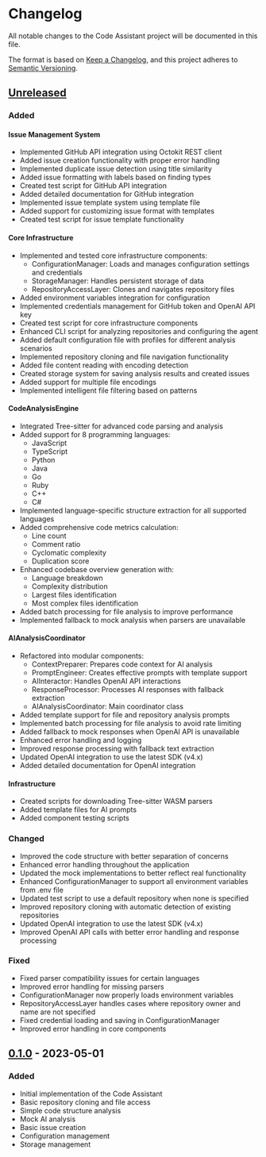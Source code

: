 # Changelog

All notable changes to the Code Assistant project will be documented in this file.

The format is based on [Keep a Changelog](https://keepachangelog.com/en/1.0.0/),
and this project adheres to [Semantic Versioning](https://semver.org/spec/v2.0.0.html).

## [Unreleased]

### Added

#### Issue Management System
- Implemented GitHub API integration using Octokit REST client
- Added issue creation functionality with proper error handling
- Implemented duplicate issue detection using title similarity
- Added issue formatting with labels based on finding types
- Created test script for GitHub API integration
- Added detailed documentation for GitHub integration
- Implemented issue template system using template file
- Added support for customizing issue format with templates
- Created test script for issue template functionality

#### Core Infrastructure
- Implemented and tested core infrastructure components:
  - ConfigurationManager: Loads and manages configuration settings and credentials
  - StorageManager: Handles persistent storage of data
  - RepositoryAccessLayer: Clones and navigates repository files
- Added environment variables integration for configuration
- Implemented credentials management for GitHub token and OpenAI API key
- Created test script for core infrastructure components
- Enhanced CLI script for analyzing repositories and configuring the agent
- Added default configuration file with profiles for different analysis scenarios
- Implemented repository cloning and file navigation functionality
- Added file content reading with encoding detection
- Created storage system for saving analysis results and created issues
- Added support for multiple file encodings
- Implemented intelligent file filtering based on patterns

#### CodeAnalysisEngine
- Integrated Tree-sitter for advanced code parsing and analysis
- Added support for 8 programming languages:
  - JavaScript
  - TypeScript
  - Python
  - Java
  - Go
  - Ruby
  - C++
  - C#
- Implemented language-specific structure extraction for all supported languages
- Added comprehensive code metrics calculation:
  - Line count
  - Comment ratio
  - Cyclomatic complexity
  - Duplication score
- Enhanced codebase overview generation with:
  - Language breakdown
  - Complexity distribution
  - Largest files identification
  - Most complex files identification
- Added batch processing for file analysis to improve performance
- Implemented fallback to mock analysis when parsers are unavailable

#### AIAnalysisCoordinator
- Refactored into modular components:
  - ContextPreparer: Prepares code context for AI analysis
  - PromptEngineer: Creates effective prompts with template support
  - AIInteractor: Handles OpenAI API interactions
  - ResponseProcessor: Processes AI responses with fallback extraction
  - AIAnalysisCoordinator: Main coordinator class
- Added template support for file and repository analysis prompts
- Implemented batch processing for file analysis to avoid rate limiting
- Added fallback to mock responses when OpenAI API is unavailable
- Enhanced error handling and logging
- Improved response processing with fallback text extraction
- Updated OpenAI integration to use the latest SDK (v4.x)
- Added detailed documentation for OpenAI integration

#### Infrastructure
- Created scripts for downloading Tree-sitter WASM parsers
- Added template files for AI prompts
- Added component testing scripts

### Changed
- Improved the code structure with better separation of concerns
- Enhanced error handling throughout the application
- Updated the mock implementations to better reflect real functionality
- Enhanced ConfigurationManager to support all environment variables from .env file
- Updated test script to use a default repository when none is specified
- Improved repository cloning with automatic detection of existing repositories
- Updated OpenAI integration to use the latest SDK (v4.x)
- Improved OpenAI API calls with better error handling and response processing

### Fixed
- Fixed parser compatibility issues for certain languages
- Improved error handling for missing parsers
- ConfigurationManager now properly loads environment variables
- RepositoryAccessLayer handles cases where repository owner and name are not specified
- Fixed credential loading and saving in ConfigurationManager
- Improved error handling in core components

## [0.1.0] - 2023-05-01

### Added
- Initial implementation of the Code Assistant
- Basic repository cloning and file access
- Simple code structure analysis
- Mock AI analysis
- Basic issue creation
- Configuration management
- Storage management

[Unreleased]: https://github.com/yourusername/code-assistant/compare/v0.1.0...HEAD
[0.1.0]: https://github.com/yourusername/code-assistant/releases/tag/v0.1.0
